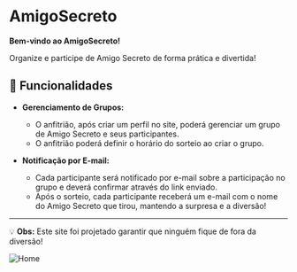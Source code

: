 # AmigoSecreto  

**Bem-vindo ao AmigoSecreto!**  

Organize e participe de Amigo Secreto de forma prática e divertida!  

## 🎉 Funcionalidades  

- **Gerenciamento de Grupos:**  
  - O anfitrião, após criar um perfil no site, poderá gerenciar um grupo de Amigo Secreto e seus participantes.
  - O anfitrião poderá definir o horário do sorteio ao criar o grupo. 

- **Notificação por E-mail:**  
  - Cada participante será notificado por e-mail sobre a participação no grupo e deverá confirmar através do link enviado.
  - Após o sorteio, cada participante receberá um e-mail com o nome do Amigo Secreto que tirou, mantendo a surpresa e a diversão!

---  
💡 **Obs:** Este site foi projetado garantir que ninguém fique de fora da diversão!

![Home](https://github.com/user-attachments/assets/153f4798-cc26-4452-b5bf-78c6dcd3c096)
